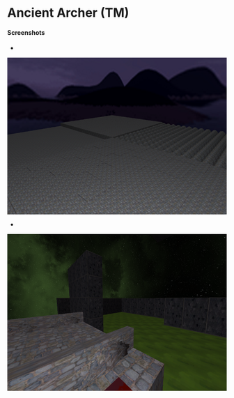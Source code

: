 # Ancient Archer (TM)

#### Screenshots

* 

<img src="demo.png" height="360px" align="center">

*

<img src="2019-06-9-MMO.png" height="360px" align="center"> 

 
